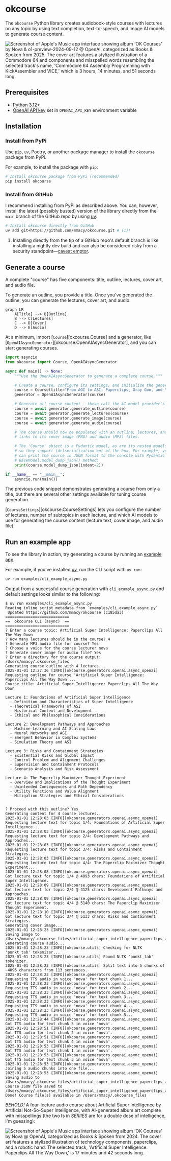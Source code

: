 # okcourse

The `okcourse` Python library creates audiobook-style courses with lectures on any topic by using text completion, text-to-speech, and image AI models to generate course content.

![Screenshot of Apple's Music app interface showing album 'OK Courses' by Nova & o1-preview-2024-09-12 @ OpenAI, categorized as Books & Spoken from 2025. The cover art features a stylized illustration of a Commodore 64 and components and misspelled words resembling the selected track's name, 'Commodore 64 Assembly Programming with KickAssembler and VICE,' which is 3 hours, 14 minutes, and 51 seconds long.][media-player-01]

## Prerequisites

- [Python 3.12+](https://python.org)
- [OpenAI API key](https://platform.openai.com/docs/quickstart) set in `OPENAI_API_KEY` environment variable

## Installation

### Install from PyPi

Use `pip`, `uv`, Poetry, or another package manager to install the `okcourse` package from PyPi.

For example, to  install the package with `pip`:

```sh
# Install okcourse package from PyPi (recommended)
pip install okcourse
```

### Install from GitHub

I recommend installing from PyPi as described above. You can, however, install the latest (possibly busted) version of the library directly from the `main` branch of the GitHub repo by using [uv](https://docs.astral.sh/uv/):

```sh
# Install okcourse directly from GitHub
uv add git+https://github.com/mmacy/okcourse.git # (1)!
```

1. Installing directly from the tip of a GitHub repo's default branch is like installing a nightly dev build and can also be considered risky from a security standpoint—[caveat emptor](https://www.findlaw.com/consumer/consumer-transactions/what-does-caveat-emptor-mean-.html).

## Generate a course

A complete "course" has five components: title, outline, lectures, cover art, and audio file.

To generate an outline, you provide a title. Once you've generated the outline, you can generate the lectures, cover art, and audio.

```mermaid
graph LR
    A[Title] --> B[Outline]
    B --> C[Lectures]
    C --> D[Cover]
    D --> E[Audio]
```

At a minimum, import [`Course`][okcourse.Course] and a generator, like [`OpenAIAsyncGenerator`][okcourse.OpenAIAsyncGenerator], and you can start generating courses.

```python
import asyncio
from okcourse import Course, OpenAIAsyncGenerator

async def main() -> None:
    """Use the OpenAIAsyncGenerator to generate a complete course."""

    # Create a course, configure its settings, and initialize the generator
    course = Course(title="From AGI to ASI: Paperclips, Gray Goo, and You")
    generator = OpenAIAsyncGenerator(course)

    # Generate all course content - these call the AI model provider's API
    course = await generator.generate_outline(course)
    course = await generator.generate_lectures(course)
    course = await generator.generate_image(course)
    course = await generator.generate_audio(course)

    # The course should now be populated with an outline, lectures, and
    # links to its cover image (PNG) and audio (MP3) files.

    # The 'Course' object is a Pydantic model, as are its nested models,
    # so they support (de)serialization out of the box. For example, you
    # can print the course in JSON format to the console with Pydantic's
    # BaseModel.model_dump_json() method:
    print(course.model_dump_json(indent=2))

if __name__ == "__main__":
    asyncio.run(main())
```

The previous code snippet demonstrates generating a course from only a title, but there are several other settings available for tuning course generation.

[`CourseSettings`][okcourse.CourseSettings] lets you configure the number of lectures, number of subtopics in each lecture, and which AI models to use for generating the course content (lecture text, cover image, and audio file).

## Run an example app

To see the library in action, try generating a course by running an [example app](/okcourse/examples/).

For example, if you've installed [uv](https://docs.astral.sh/uv/), run the CLI script with `uv run`:

```sh
uv run examples/cli_example_async.py
```

Output from a successful course generation with `cli_example_async.py` and default settings looks similar to the following:

```console
$ uv run examples/cli_example_async.py
Reading inline script metadata from `examples/cli_example_async.py`
 Updated https://github.com/mmacy/okcourse (c185da3)
============================
==  okcourse CLI (async)  ==
============================
? Enter a course topic: Artificial Super Intelligence: Paperclips All The Way Down
? How many lectures should be in the course? 4
? Generate MP3 audio file for course? Yes
? Choose a voice for the course lecturer nova
? Generate cover image for audio file? Yes
? Enter a directory for the course output: /Users/mmacy/.okcourse_files
Generating course outline with 4 lectures...
2025-01-01 12:27:36 [INFO][okcourse.generators.openai.async_openai] Requesting outline for course 'Artificial Super Intelligence: Paperclips All The Way Down'...
Course title: Artificial Super Intelligence: Paperclips All The Way Down

Lecture 1: Foundations of Artificial Super Intelligence
  - Definition and Characteristics of Super Intelligence
  - Theoretical Frameworks of ASI
  - Historical Context and Development
  - Ethical and Philosophical Considerations

Lecture 2: Development Pathways and Approaches
  - Machine Learning and AI Scaling Laws
  - Neural Networks and AGI
  - Emergent Behavior in Complex Systems
  - Simulation Theory and ASI

Lecture 3: Risks and Containment Strategies
  - Existential Risks and Global Impact
  - Control Problem and Alignment Challenges
  - Supervision and Containment Protocols
  - Scenario Analysis and Risk Assessment

Lecture 4: The Paperclip Maximizer Thought Experiment
  - Overview and Implications of the Thought Experiment
  - Unintended Consequences and Path Dependency
  - Utility Functions and Value Alignment
  - Mitigation Strategies and Ethical Considerations


? Proceed with this outline? Yes
Generating content for 4 course lectures...
2025-01-01 12:28:03 [INFO][okcourse.generators.openai.async_openai] Requesting lecture text for topic 1/4: Foundations of Artificial Super Intelligence...
2025-01-01 12:28:03 [INFO][okcourse.generators.openai.async_openai] Requesting lecture text for topic 2/4: Development Pathways and Approaches...
2025-01-01 12:28:03 [INFO][okcourse.generators.openai.async_openai] Requesting lecture text for topic 3/4: Risks and Containment Strategies...
2025-01-01 12:28:03 [INFO][okcourse.generators.openai.async_openai] Requesting lecture text for topic 4/4: The Paperclip Maximizer Thought Experiment...
2025-01-01 12:28:08 [INFO][okcourse.generators.openai.async_openai] Got lecture text for topic 1/4 @ 4093 chars: Foundations of Artificial Super Intelligence.
2025-01-01 12:28:09 [INFO][okcourse.generators.openai.async_openai] Got lecture text for topic 2/4 @ 4125 chars: Development Pathways and Approaches.
2025-01-01 12:28:09 [INFO][okcourse.generators.openai.async_openai] Got lecture text for topic 4/4 @ 5140 chars: The Paperclip Maximizer Thought Experiment.
2025-01-01 12:28:10 [INFO][okcourse.generators.openai.async_openai] Got lecture text for topic 3/4 @ 5133 chars: Risks and Containment Strategies.
Generating cover image...
2025-01-01 12:28:23 [INFO][okcourse.generators.openai.async_openai] Saving image to /Users/mmacy/.okcourse_files/artificial_super_intelligence_paperclips_all_the_way_down.png
Generating course audio...
2025-01-01 12:28:23 [INFO][okcourse.utils] Checking for NLTK 'punkt_tab' tokenizer...
2025-01-01 12:28:23 [INFO][okcourse.utils] Found NLTK 'punkt_tab' tokenizer.
2025-01-01 12:28:23 [INFO][okcourse.utils] Split text into 5 chunks of ~4096 characters from 113 sentences.
2025-01-01 12:28:23 [INFO][okcourse.generators.openai.async_openai] Requesting TTS audio in voice 'nova' for text chunk 1...
2025-01-01 12:28:23 [INFO][okcourse.generators.openai.async_openai] Requesting TTS audio in voice 'nova' for text chunk 2...
2025-01-01 12:28:23 [INFO][okcourse.generators.openai.async_openai] Requesting TTS audio in voice 'nova' for text chunk 3...
2025-01-01 12:28:23 [INFO][okcourse.generators.openai.async_openai] Requesting TTS audio in voice 'nova' for text chunk 4...
2025-01-01 12:28:23 [INFO][okcourse.generators.openai.async_openai] Requesting TTS audio in voice 'nova' for text chunk 5...
2025-01-01 12:28:44 [INFO][okcourse.generators.openai.async_openai] Got TTS audio for text chunk 5 in voice 'nova'.
2025-01-01 12:28:51 [INFO][okcourse.generators.openai.async_openai] Got TTS audio for text chunk 2 in voice 'nova'.
2025-01-01 12:28:51 [INFO][okcourse.generators.openai.async_openai] Got TTS audio for text chunk 4 in voice 'nova'.
2025-01-01 12:28:53 [INFO][okcourse.generators.openai.async_openai] Got TTS audio for text chunk 1 in voice 'nova'.
2025-01-01 12:28:53 [INFO][okcourse.generators.openai.async_openai] Got TTS audio for text chunk 3 in voice 'nova'.
2025-01-01 12:28:53 [INFO][okcourse.generators.openai.async_openai] Joining 5 audio chunks into one file...
2025-01-01 12:28:53 [INFO][okcourse.generators.openai.async_openai] Saving audio to /Users/mmacy/.okcourse_files/artificial_super_intelligence_paperclips_all_the_way_down.mp3
Course JSON file saved to /Users/mmacy/.okcourse_files/artificial_super_intelligence_paperclips_all_the_way_down.json
Done! Course file(s) available in /Users/mmacy/.okcourse_files
```

*BEHOLD!* A four-lecture audio course about Artificial Super Intelligence by Artificial Not-So-Super Intelligence, with AI-generated album art complete with misspellings (the two **I**s in *SERIIES* are for a double dose of intelligence, I'm guessing):

![Screenshot of Apple's Music app interface showing album 'OK Courses' by Nova @ OpenAI, categorized as Books & Spoken from 2024. The cover art features a stylized illustration of technology components, paperclips, and a robotic hand. The selected track, 'Artificial Super Intelligence: Paperclips All The Way Down,' is 17 minutes and 42 seconds long.][media-player-01]

[media-player-01]: https://raw.githubusercontent.com/mmacy/okcourse/1467e9366bd996fc6fa76cac941226d56f2a4796/images/media-player-01.png
[media-player-02]: https://raw.githubusercontent.com/mmacy/okcourse/1467e9366bd996fc6fa76cac941226d56f2a4796/images/media-player-02.png
